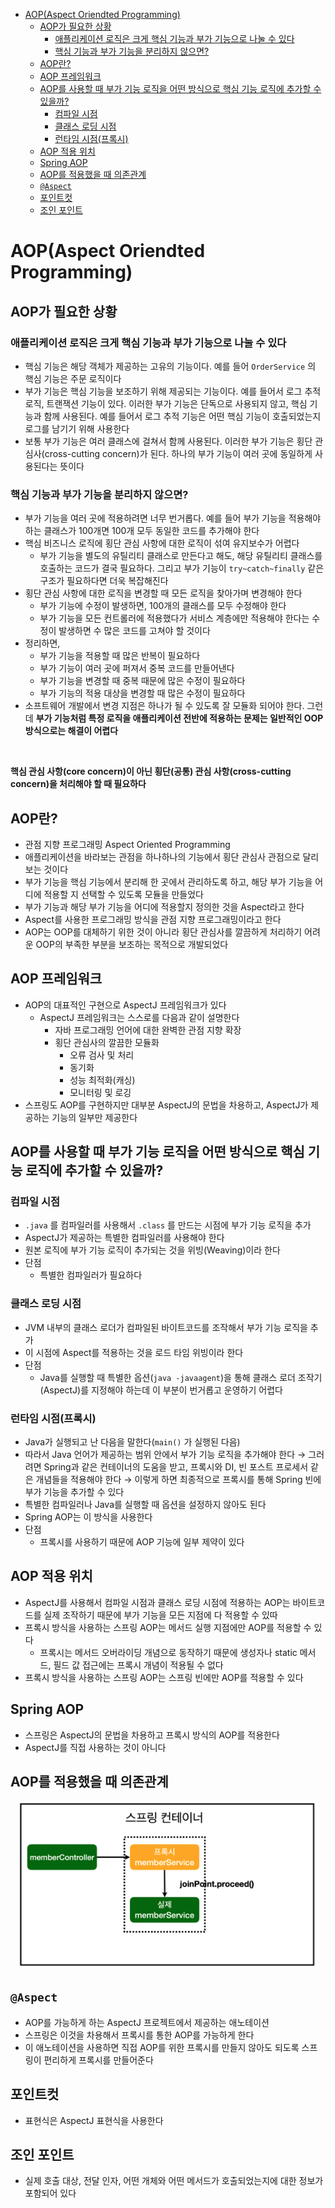 - [AOP(Aspect Oriendted Programming)](#aopaspect-oriendted-programming)
  - [AOP가 필요한 상황](#aop가-필요한-상황)
    - [애플리케이션 로직은 크게 핵심 기능과 부가 기능으로 나눌 수 있다](#애플리케이션-로직은-크게-핵심-기능과-부가-기능으로-나눌-수-있다)
    - [핵심 기능과 부가 기능을 분리하지 않으면?](#핵심-기능과-부가-기능을-분리하지-않으면)
  - [AOP란?](#aop란)
  - [AOP 프레임워크](#aop-프레임워크)
  - [AOP를 사용할 때 부가 기능 로직을 어떤 방식으로 핵심 기능 로직에 추가할 수 있을까?](#aop를-사용할-때-부가-기능-로직을-어떤-방식으로-핵심-기능-로직에-추가할-수-있을까)
    - [컴파일 시점](#컴파일-시점)
    - [클래스 로딩 시점](#클래스-로딩-시점)
    - [런타임 시점(프록시)](#런타임-시점프록시)
  - [AOP 적용 위치](#aop-적용-위치)
  - [Spring AOP](#spring-aop)
  - [AOP를 적용했을 때 의존관계](#aop를-적용했을-때-의존관계)
  - [`@Aspect`](#aspect)
  - [포인트컷](#포인트컷)
  - [조인 포인트](#조인-포인트)

# AOP(Aspect Oriendted Programming)

## AOP가 필요한 상황

### 애플리케이션 로직은 크게 핵심 기능과 부가 기능으로 나눌 수 있다
- 핵심 기능은 해당 객체가 제공하는 고유의 기능이다. 예를 들어 `OrderService` 의 핵심 기능은 주문 로직이다
- 부가 기능은 핵심 기능을 보조하기 위해 제공되는 기능이다. 예를 들어서 로그 추적 로직, 트랜잭션 기능이 있다. 이러한 부가 기능은 단독으로 사용되지 않고, 핵심 기능과 함께 사용된다. 예를 들어서 로그 추적 기능은 어떤 핵심 기능이 호출되었는지 로그를 남기기 위해 사용한다
- 보통 부가 기능은 여러 클래스에 걸쳐서 함께 사용된다. 이러한 부가 기능은 횡단 관심사(cross-cutting concern)가 된다. 하나의 부가 기능이 여러 곳에 동일하게 사용된다는 뜻이다

### 핵심 기능과 부가 기능을 분리하지 않으면?
- 부가 기능을 여러 곳에 적용하려면 너무 번거롭다. 예를 들어 부가 기능을 적용해야 하는 클래스가 100개면 100개 모두 동일한 코드를 추가해야 한다
- 핵심 비즈니스 로직에 횡단 관심 사항에 대한 로직이 섞여 유지보수가 어렵다
  - 부가 기능을 별도의 유틸리티 클래스로 만든다고 해도, 해당 유틸리티 클래스를 호출하는 코드가 결국 필요하다. 그리고 부가 기능이 `try~catch~finally` 같은 구조가 필요하다면 더욱 복잡해진다
- 횡단 관심 사항에 대한 로직을 변경할 때 모든 로직을 찾아가며 변경해야 한다
  - 부가 기능에 수정이 발생하면, 100개의 클래스를 모두 수정해야 한다
  - 부가 기능을 모든 컨트롤러에 적용했다가 서비스 계층에만 적용해야 한다는 수정이 발생하면 수 많은 코드를 고쳐야 할 것이다
- 정리하면,
  - 부가 기능을 적용할 때 많은 반복이 필요하다
  - 부가 기능이 여러 곳에 퍼져서 중복 코드를 만들어낸다
  - 부가 기능을 변경할 때 중복 때문에 많은 수정이 필요하다
  - 부가 기능의 적용 대상을 변경할 때 많은 수정이 필요하다
- 소프트웨어 개발에서 변경 지점은 하나가 될 수 있도록 잘 모듈화 되어야 한다. 그런데 **부가 기능처럼 특정 로직을 애플리케이션 전반에 적용하는 문제는 일반적인 OOP 방식으로는 해결이 어렵다**

<br/>

**핵심 관심 사항(core concern)이 아닌 횡단(공통) 관심 사항(cross-cutting concern)을 처리해야 할 때 필요하다**


## AOP란?
- 관점 지향 프로그래밍 Aspect Oriented Programming
- 애플리케이션을 바라보는 관점을 하나하나의 기능에서 횡단 관심사 관점으로 달리 보는 것이다
- 부가 기능을 핵심 기능에서 분리해 한 곳에서 관리하도록 하고, 해당 부가 기능을 어디에 적용할 지 선택할 수 있도록 모듈을 만들었다
- 부가 기능과 해당 부가 기능을 어디에 적용할지 정의한 것을 Aspect라고 한다
- Aspect를 사용한 프로그래밍 방식을 관점 지향 프로그래밍이라고 한다
- AOP는 OOP를 대체하기 위한 것이 아니라 횡단 관심사를 깔끔하게 처리하기 어려운 OOP의 부족한 부분을 보조하는 목적으로 개발되었다

## AOP 프레임워크
- AOP의 대표적인 구현으로 AspectJ 프레임워크가 있다
  - AspectJ 프레임워크는 스스로를 다음과 같이 설명한다
    - 자바 프로그래밍 언어에 대한 완벽한 관점 지향 확장
    - 횡단 관심사의 깔끔한 모듈화
      - 오류 검사 및 처리
      - 동기화
      - 성능 최적화(캐싱)
      - 모니터링 및 로깅
- 스프링도 AOP를 구현하지만 대부분 AspectJ의 문법을 차용하고, AspectJ가 제공하는 기능의 일부만 제공한다

## AOP를 사용할 때 부가 기능 로직을 어떤 방식으로 핵심 기능 로직에 추가할 수 있을까?

### 컴파일 시점
- `.java` 를 컴파일러를 사용해서 `.class` 를 만드는 시점에 부가 기능 로직을 추가
- AspectJ가 제공하는 특별한 컴파일러를 사용해야 한다
- 원본 로직에 부가 기능 로직이 추가되는 것을 위빙(Weaving)이라 한다
- 단점
  - 특별한 컴파일러가 필요하다

### 클래스 로딩 시점
- JVM 내부의 클래스 로더가 컴파일된 바이트코드를 조작해서 부가 기능 로직을 추가
- 이 시점에 Aspect를 적용하는 것을 로드 타임 위빙이라 한다
- 단점
  - Java를 실행할 때 특별한 옵션(`java -javaagent`)을 통해 클래스 로더 조작기(AspectJ)를 지정해야 하는데 이 부분이 번거롭고 운영하기 어렵다

### 런타임 시점(프록시)
- Java가 실행되고 난 다음을 말한다(`main()` 가 실행된 다음)
- 따라서 Java 언어가 제공하는 범위 안에서 부가 기능 로직을 추가해야 한다 → 그러려면 Spring과 같은 컨테이너의 도움을 받고, 프록시와 DI, 빈 포스트 프로세서 같은 개념들을 적용해야 한다 → 이렇게 하면 최종적으로 프록시를 통해 Spring 빈에 부가 기능을 추가할 수 있다
- 특별한 컴파일러나 Java를 실행할 때 옵션을 설정하지 않아도 된다
- Spring AOP는 이 방식을 사용한다
- 단점
  - 프록시를 사용하기 때문에 AOP 기능에 일부 제약이 있다

## AOP 적용 위치
- AspectJ를 사용해서 컴파일 시점과 클래스 로딩 시점에 적용하는 AOP는 바이트코드를 실제 조작하기 때문에 부가 기능을 모든 지점에 다 적용할 수 있따
- 프록시 방식을 사용하는 스프링 AOP는 메서드 실행 지점에만 AOP를 적용할 수 있다
  - 프록시는 메서드 오버라이딩 개념으로 동작하기 때문에 생성자나 static 메서드, 필드 값 접근에는 프록시 개념이 적용될 수 없다
- 프록시 방식을 사용하는 스프링 AOP는 스프링 빈에만 AOP를 적용할 수 있다

## Spring AOP
- 스프링은 AspectJ의 문법을 차용하고 프록시 방식의 AOP를 적용한다
- AspectJ를 직접 사용하는 것이 아니다

## AOP를 적용했을 때 의존관계
<p align="center">
    <img src="../image/spring_aop_proxy.png"  width="480" height="auto">
</p>

## `@Aspect`
- AOP를 가능하게 하는 AspectJ 프로젝트에서 제공하는 애노테이션
- 스프링은 이것을 차용해서 프록시를 통한 AOP를 가능하게 한다
- 이 애노테이션을 사용하면 직접 AOP를 위한 프록시를 만들지 않아도 되도록 스프링이 편리하게 프록시를 만들어준다

## 포인트컷
- 표현식은 AspectJ 표현식을 사용한다

## 조인 포인트
- 실제 호출 대상, 전달 인자, 어떤 개체와 어떤 메서드가 호출되었는지에 대한 정보가 포함되어 있다
